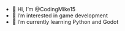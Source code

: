 - 👋  Hi, I’m @CodingMike15
- 👀  I’m interested in game development
- 🌱  I’m currently learning Python and Godot
